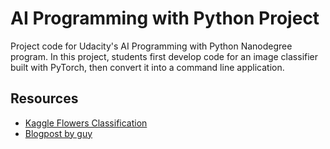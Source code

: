 # AI Programming with Python Project

Project code for Udacity's AI Programming with Python Nanodegree program. In this project, students first develop code for an image classifier built with PyTorch, then convert it into a command line application.

## Resources

- [Kaggle Flowers Classification](https://www.kaggle.com/code/youben/flowers-classification-udacity-pytorch-challenge/notebook)
- [Blogpost by guy](https://www.howieko.com/post/classifying_flowers_pytorch/)
